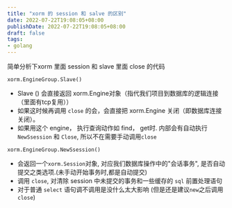 ```yaml
---
title: "xorm 的 session 和 salve 的区别"
date: 2022-07-22T19:08:05+08:00
publishDate: 2022-07-22T19:08:05+08:00
draft: false
tags:
- golang
---
```


简单分析下xorm 里面 session 和 slave 里面 close 的代码

```
xorm.EngineGroup.Slave()
```

- Slave () 会直接返回 xorm.Engine对象（指代我们项目到数据库的逻辑连接（里面有tcp复用））
- 如果这时候再调用 `close` 的会，会直接把 xorm.Engine 关闭（即数据库连接关闭）。 
- 如果用这个 engine， 执行查询动作如 find， get时. 内部会有自动执行 `NewSsession` 和 `Close`, 所以不在需要手动调用`close`


```
xorm.EngineGroup.NewSsession()
```
- 会返回一个`xorm.Session`对象, 对应我们数据库操作中的"会话事务", 是否自动提交之类选项.(未手动开始事务时,都是自动提交)
- 调用 `close`, 对清除 session 中未提交的事务和一些缓存的 `sql` 前置处理语句
- 对于普通 `select` 语句调不调用是没什么太大影响 (但是还是建议`new`之后调用`close`)
